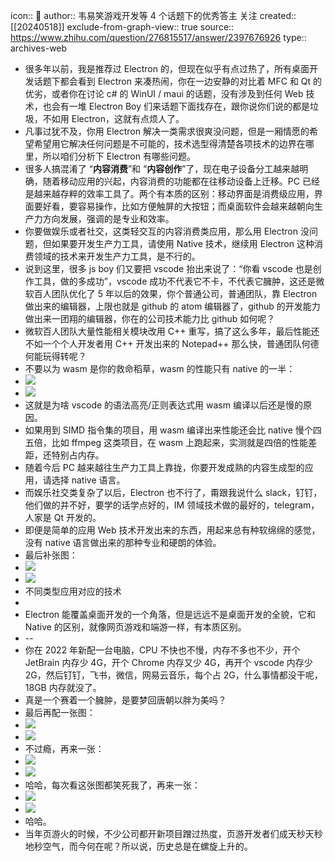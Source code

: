 icon:: 💾
author:: 韦易笑游戏开发等 4 个话题下的优秀答主 关注
created:: [[20240518]]
exclude-from-graph-view:: true
source:: https://www.zhihu.com/question/276815517/answer/2397676926
type:: archives-web

- 很多年以前，我是推荐过 Electron 的，但现在似乎有点过热了，所有桌面开发话题下都会看到 Electron 来凑热闹，你在一边安静的对比着 MFC 和 Qt 的优劣，或者你在讨论 c\# 的 WinUI / maui 的话题，没有涉及到任何 Web 技术，也会有一堆 Electron Boy 们来话题下面找存在，跟你说你们说的都是垃圾，不如用 Electron，这就有点烦人了。
- 凡事过犹不及，你用 Electron 解决一类需求很爽没问题，但是一厢情愿的希望希望用它解决任何问题是不可能的，技术选型得清楚各项技术的边界在哪里，所以咱们分析下 Electron 有哪些问题。
- 很多人搞混淆了 “**内容消费**”和 “**内容创作**”了，现在电子设备分工越来越明确，随着移动应用的兴起，内容消费的功能都在往移动设备上迁移。PC 已经是越来越存粹的效率工具了。两个有本质的区别：移动界面是消费级应用，界面要好看，要容易操作，比如方便触屏的大按钮；而桌面软件会越来越朝向生产力方向发展，强调的是专业和效率。
- 你要做娱乐或者社交，这类轻交互的内容消费类应用，那么用 Electron 没问题，但如果要开发生产力工具，请使用 Native 技术，继续用 Electron 这种消费领域的技术来开发生产力工具，是不行的。
- 说到这里，很多 js boy 们又要把 vscode 抬出来说了：“你看 vscode 也是创作工具，做的多成功”，vscode 成功不代表它不卡，不代表它臃肿，这还是微软百人团队优化了 5 年以后的效果，你个普通公司，普通团队，靠 Electron 做出来的编辑器，上限也就是 github 的 atom 编辑器了，github 的开发能力做出来一团翔的编辑器，你在的公司技术能力比 github 如何呢？
- 微软百人团队大量性能相关模块改用 C++ 重写，搞了这么多年，最后性能还不如一个个人开发者用 C++ 开发出来的 Notepad++ 那么快，普通团队何德何能玩得转呢？
- 不要以为 wasm 是你的救命稻草，wasm 的性能只有 native 的一半：
- ![](assets/2024/v2-890a86d7b31c80f2ab571e4f97b07721_720w.jpg)
- ![](assets/2024/v2-890a86d7b31c80f2ab571e4f97b07721_r.jpg)
- 这就是为啥 vscode 的语法高亮/正则表达式用 wasm 编译以后还是慢的原因。
- 如果用到 SIMD 指令集的项目，用 wasm 编译出来性能还会比 native 慢个四五倍，比如 ffmpeg 这类项目，在 wasm 上跑起来，实测就是四倍的性能差距，还特别占内存。
- 随着今后 PC 越来越往生产力工具上靠拢，你要开发成熟的内容生成型的应用，请选择 native 语言。
- 而娱乐社交类复杂了以后，Electron 也不行了，甭跟我说什么 slack，钉钉，他们做的并不好，要学的话学点好的，IM 领域技术做的最好的，telegram，人家是 Qt 开发的。
- 即便是简单的应用 Web 技术开发出来的东西，用起来总有种软绵绵的感觉，没有 native 语言做出来的那种专业和硬朗的体验。
- 最后补张图：
- ![](assets/2024/v2-2362e8be1832d6ecfdd9c7b005247ce5_720w.jpg)
- ![](assets/2024/v2-2362e8be1832d6ecfdd9c7b005247ce5_1440w.webp)
- 不同类型应用对应的技术
-
- Electron 能覆盖桌面开发的一个角落，但是远远不是桌面开发的全貌，它和 Native 的区别，就像网页游戏和端游一样，有本质区别。
- \--
- 你在 2022 年新配一台电脑，CPU 不快也不慢，内存不多也不少，开个 JetBrain 内存少 4G，开个 Chrome 内存又少 4G，再开个 vscode 内存少 2G，然后钉钉，飞书，微信，网易云音乐，每个占 2G，什么事情都没干呢，18GB 内存就没了。
- 真是一个赛着一个臃肿，是要梦回唐朝以胖为美吗？
- 最后再配一张图：
- ![](assets/2024/v2-fea6909e629ce534980e5ba386d8dd6a_720w.jpg)
- ![](assets/2024/v2-fea6909e629ce534980e5ba386d8dd6a_r.jpg)
- 不过瘾，再来一张：
- ![](assets/2024/v2-df3b05976af24b18ce3f3e8af71fb598_720w.jpg)
- ![](assets/2024/v2-df3b05976af24b18ce3f3e8af71fb598_r.jpg)
- 哈哈，每次看这张图都笑死我了，再来一张：
- ![](assets/2024/v2-098f97fa159b1c1ee6e2786f0ae90d8d_720w.jpg)
- ![](assets/2024/v2-098f97fa159b1c1ee6e2786f0ae90d8d_r.jpg)
- 哈哈。
- 当年页游火的时候，不少公司都开新项目蹭过热度，页游开发者们成天秒天秒地秒空气，而今何在呢？所以说，历史总是在螺旋上升的。
